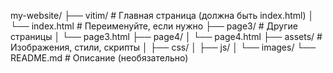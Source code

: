 my-website/
├── vitim/          # Главная страница (должна быть index.html)
│   └── index.html  # Переименуйте, если нужно
├── page3/          # Другие страницы
│   └── page3.html
├── page4/
│   └── page4.html
├── assets/         # Изображения, стили, скрипты
│   ├── css/
│   ├── js/
│   └── images/
└── README.md       # Описание (необязательно)
